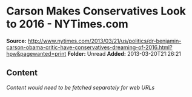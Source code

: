 # Carson Makes Conservatives Look to 2016 - NYTimes.com

**Source:** http://www.nytimes.com/2013/03/21/us/politics/dr-benjamin-carson-obama-critic-have-conservatives-dreaming-of-2016.html?hpw&pagewanted=print
**Folder:** Unread
**Added:** 2013-03-20T21:26:21




## Content
*Content would need to be fetched separately for web URLs*
